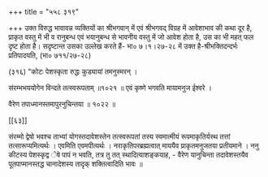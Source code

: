 +++
title = "५५८ ३१९"

+++
उक्त विरुद्ध भावावन्न व्यक्तियों का श्रीभगवान् में एवं श्रीभगवद् विग्रह में आवेशाभाव की कथा दूर है, प्राकृत वस्तु में भी व रानुबन्ध एवं भयानुबन्ध से भावनीय वस्तु में जो आवेश होता है, उस का भी महत् फल दृष्ट होता है। सदृष्टान्त उसका उल्लेख करते हैं- भा० ७।१।२७-२८ में उक्त है-श्रीभक्तिदन्दर्भः प्रतिपादयति, (भा० ७११/२७-२८) 

(३१६) "कोटः पेशस्कृता रुद्धः कुड्यायां तमनुस्मरन् । 

संरम्भभययोगेन विन्दते तत्स्वरूपताम् ॥१०२१ ॥ एवं कृष्णे भगवति मायामनुज ईश्वरे । 

वैरेण तपाध्मानस्तमापुरनुचिन्तया ॥ १०२२ ॥ 

[[६३]]

संरम्मो द्वेषो भवश्च ताभ्यां योगस्तदावेशस्तेन तत्स्वरूपतां तस्य स्वमात्मीयं रूपमाकृतिर्यस्थ तत्तां तत्सारूप्यमित्यर्थः । एवमिति एवमपीत्यर्थः । नराकृतिपरब्रह्मत्वात् माययैव प्राकृतमनुजतया प्रतीयमाने । ननु कीटस्य पेशस्कृद्व ेषे पापं न भवति, तत्र तु तत् स्थादित्याशङ्कयाह, - वैरेण यानुचिन्ता तदावेशस्तयैव पूतपाप्मानस्तद्ध चानादेशस्य तादृक् शक्तित्वादिति भावः ॥ 
